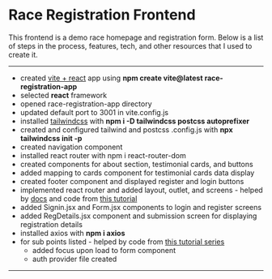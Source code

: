 # Race Registration Frontend

This frontend is a demo race homepage and registration form. Below is a list of steps in the process, features, tech, and other resources that I used to create it.

---

- created [vite + react](https://vitejs.dev/guide/) app using **npm create vite@latest race-registration-app**
- selected **react** framework
- opened race-registration-app directory
- updated default port to 3001 in vite.config.js
- installed [tailwindcss](https://tailwindcss.com/docs/guides/vite) with **npm i -D tailwindcss postcss autoprefixer**
- created and configured tailwind and postcss .config.js with **npx tailwindcss init -p**
- created navigation component
- installed react router with npm i react-router-dom
- created components for about section, testimonial cards, and buttons
- added mapping to cards component for testimonial cards data display
- created footer component and displayed register and login buttons
- implemented react router and added layout, outlet, and screens - helped by [docs](https://reactrouter.com/en/main/start/overview) and code from [this tutorial](https://www.youtube.com/watch?v=LDB4uaJ87e0)
- added Signin.jsx and Form.jsx components to login and register screens
- added RegDetails.jsx component and submission screen for displaying registration details
- installed axios with **npm i axios**
- for sub points listed - helped by code from [this tutorial series](https://www.youtube.com/playlist?list=PL0Zuz27SZ-6PRCpm9clX0WiBEMB70FWwd)
  - added focus upon load to form component
  - auth provider file created

---
